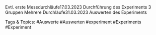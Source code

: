 Evtl. erste Messdurchläufe17.03.2023
Durchführung des Experiments 
3 Gruppen
Mehrere Durchläufe31.03.2023
Auswerten des Experiments

   Tags & Topics:
   #Auswerte
   #Auswerten
   #experiment
   #Experiments
   #Experiment